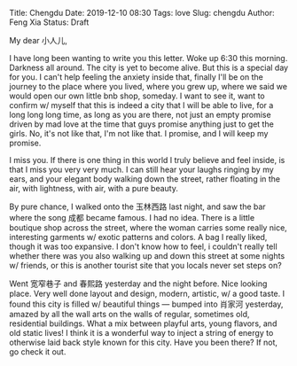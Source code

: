 Title: Chengdu
Date: 2019-12-10 08:30
Tags: love
Slug: chengdu
Author: Feng Xia
Status: Draft

My dear 小人儿,

I have long been wanting to write you this letter. Woke up 6:30 this
morning. Darkness all around. The city is yet to become alive. But
this is a special day for you. I can't help feeling the anxiety inside
that, finally I'll be on the journey to the place where you lived,
where you grew up, where we said we would open our own little bnb
shop, someday. I want to see it, want to confirm w/ myself that this
is indeed a city that I will be able to live, for a long long long
time, as long as you are there, not just an empty promise driven by
mad love at the time that guys promise anything just to get the
girls. No, it's not like that, I'm not like that. I promise, and I
will keep my promise.

I miss you. If there is one thing in this world I truly believe and
feel inside, is that I miss you very very much. I can still hear your
laughs ringing by my ears, and your elegant body walking down the
street, rather floating in the air, with lightness, with air, with a
pure beauty.

By pure chance, I walked onto the 玉林西路 last night, and saw the bar
where the song 成都 became famous. I had no idea. There is a little
boutique shop across the street, where the woman carries some really
nice, interesting garments w/ exotic patterns and colors. A bag I
really liked, though it was too expansive. I don't know how to feel, i
couldn't really tell whether there was you also walking up and down
this street at some nights w/ friends, or this is another tourist site
that you locals never set steps on?

Went 宽窄巷子 and 春熙路 yesterday and the night before. Nice looking
place. Very well done layout and design, modern, artistic, w/ a good
taste. I found this city is filled w/ beautiful things &mdash; bumped
into 肖家河 yesterday, amazed by all the wall arts on the walls of
regular, sometimes old, residential buildings. What a mix between
playful arts, young flavors, and old static lives! I think it is a
wonderful way to inject a string of energy to otherwise laid back
style known for this city. Have you been there? If not, go check it
out.

